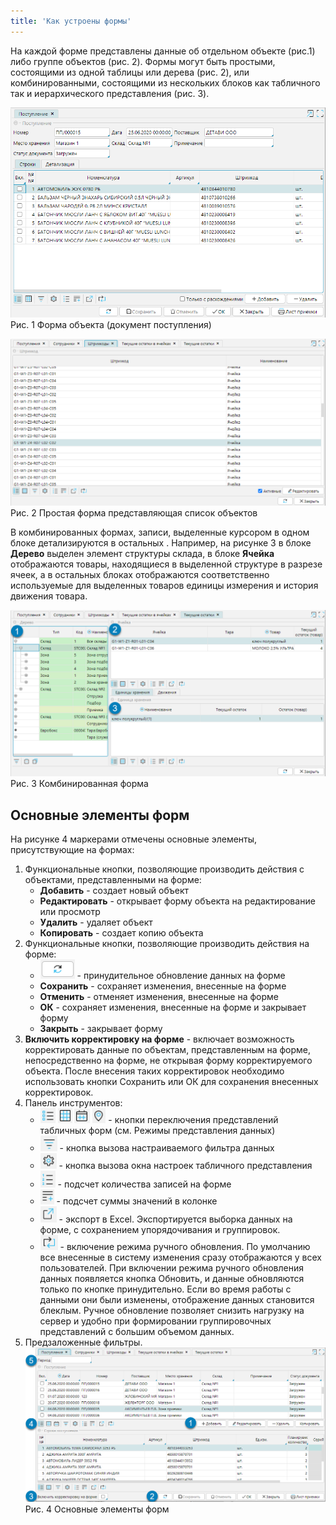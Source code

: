 ```yaml
---
title: 'Как устроены формы'
---
```


На каждой форме представлены данные об отдельном объекте (рис.1) либо группе объектов (рис. 2). Формы могут быть простыми, состоящими из одной таблицы или дерева (рис. 2), или комбинированными, состоящими из нескольких блоков как табличного так и иерархического представления (рис. 3). 

![Форма объекта (документ поступления)](img/forms1.png)    
Рис. 1 Форма объекта (документ поступления)

![Простая форма представляющая список объектов](img/forms2.png)   
Рис. 2 Простая форма представляющая список объектов

В комбинированных формах, записи, выделенные курсором в одном блоке детализируются в остальных . Например, на рисунке 3 в блоке **Дерево** выделен элемент структуры склада, в блоке **Ячейка** отображаются товары, находящиеся в выделенной структуре в разрезе ячеек, а в остальных блоках отображаются соответственно используемые для выделенных товаров единицы измерения и история движения товара.

![ПКомбинированная форма ](img/forms3.png)    
Рис. 3 Комбинированная форма 

## Основные элементы форм
На рисунке 4 маркерами отмечены основные элементы, присутствующие на формах:
1. Функциональные кнопки, позволяющие производить действия с объектами, представленными на форме:
   - **Добавить** - создает новый объект
   - **Редактировать** - открывает форму объекта на редактирование или просмотр
   - **Удалить** - удаляет объект
   - **Копировать** - создает копию объекта
2. Функциональные кнопки, позволяющие производить действия на форме:
   - ![](../img/ico_update.png) - принудительное обновление данных на форме
   - **Сохранить** - сохраняет изменения, внесенные на форме
   - **Отменить** - отменяет изменения, внесенные на форме
   - **ОК** - сохраняет изменения, внесенные на форме и закрывает форму
   - **Закрыть** - закрывает форму
3. **Включить корректировку на форме** - включает возможность корректировать данные по объектам, представленным на форме, непосредственно на форме, не открывая форму корректируемого объекта. После внесения таких корректировок необходимо использовать кнопки Сохранить или ОК  для сохранения внесенных корректировок.
4. Панель инструментов:
   - ![](../img/ico_vision_data1.png) ![](../img/ico_table_svod.png) ![](../img/ico_calendar.png) ![](../img/ico_karta.png) - кнопки переключения представлений табличных форм (см. Режимы представления данных)
   - ![](../img/ico_filter.png) - кнопка вызова настраиваемого фильтра данных
   - ![](../img/ico_set_grid.png) - кнопка вызова окна настроек табличного представления
   - ![](../img/ico_count_records.png) - подсчет количества записей на форме
   - ![](../img/ico_calc_sum.png) - подсчет суммы значений в колонке
   - ![](../img/ico_export_xls.png) - экспорт в Excel. Экспортируется выборка данных на форме, с сохранением упорядочивания и группировок. 
   - ![](../img/ico_hand_update.png) - включение режима ручного обновления. По умолчанию все внесенные в систему изменения сразу отображаются у всех пользователей. При включении режима ручного обновления данных появляется кнопка Обновить, и данные обновляются только по кнопке принудительно. Если во время работы с данными они были изменены, отображение данных становится блеклым. Ручное обновление позволяет снизить нагрузку на сервер и удобно при формировании группировочных представлений с большим объемом данных.
5. Предзаложенные фильтры.
![ПКомбинированная форма ](img/forms4.png)    
   Рис. 4 Основные элементы форм


